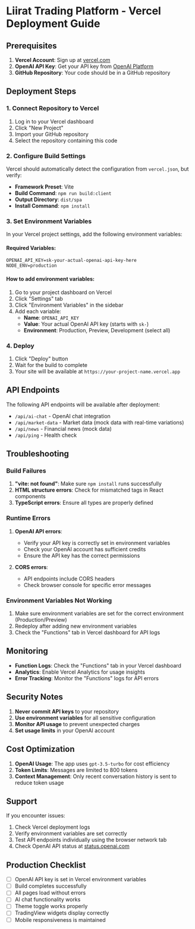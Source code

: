 # Liirat Trading Platform - Vercel Deployment Guide

## Prerequisites

1. **Vercel Account**: Sign up at [vercel.com](https://vercel.com)
2. **OpenAI API Key**: Get your API key from [OpenAI Platform](https://platform.openai.com/api-keys)
3. **GitHub Repository**: Your code should be in a GitHub repository

## Deployment Steps

### 1. Connect Repository to Vercel

1. Log in to your Vercel dashboard
2. Click "New Project"
3. Import your GitHub repository
4. Select the repository containing this code

### 2. Configure Build Settings

Vercel should automatically detect the configuration from `vercel.json`, but verify:

- **Framework Preset**: Vite
- **Build Command**: `npm run build:client`
- **Output Directory**: `dist/spa`
- **Install Command**: `npm install`

### 3. Set Environment Variables

In your Vercel project settings, add the following environment variables:

#### Required Variables:
```
OPENAI_API_KEY=sk-your-actual-openai-api-key-here
NODE_ENV=production
```

#### How to add environment variables:
1. Go to your project dashboard on Vercel
2. Click "Settings" tab
3. Click "Environment Variables" in the sidebar
4. Add each variable:
   - **Name**: `OPENAI_API_KEY`
   - **Value**: Your actual OpenAI API key (starts with `sk-`)
   - **Environment**: Production, Preview, Development (select all)

### 4. Deploy

1. Click "Deploy" button
2. Wait for the build to complete
3. Your site will be available at `https://your-project-name.vercel.app`

## API Endpoints

The following API endpoints will be available after deployment:

- `/api/ai-chat` - OpenAI chat integration
- `/api/market-data` - Market data (mock data with real-time variations)
- `/api/news` - Financial news (mock data)
- `/api/ping` - Health check

## Troubleshooting

### Build Failures

1. **"vite: not found"**: Make sure `npm install` runs successfully
2. **HTML structure errors**: Check for mismatched tags in React components
3. **TypeScript errors**: Ensure all types are properly defined

### Runtime Errors

1. **OpenAI API errors**:
   - Verify your API key is correctly set in environment variables
   - Check your OpenAI account has sufficient credits
   - Ensure the API key has the correct permissions

2. **CORS errors**:
   - API endpoints include CORS headers
   - Check browser console for specific error messages

### Environment Variables Not Working

1. Make sure environment variables are set for the correct environment (Production/Preview)
2. Redeploy after adding new environment variables
3. Check the "Functions" tab in Vercel dashboard for API logs

## Monitoring

- **Function Logs**: Check the "Functions" tab in your Vercel dashboard
- **Analytics**: Enable Vercel Analytics for usage insights
- **Error Tracking**: Monitor the "Functions" logs for API errors

## Security Notes

1. **Never commit API keys** to your repository
2. **Use environment variables** for all sensitive configuration
3. **Monitor API usage** to prevent unexpected charges
4. **Set usage limits** in your OpenAI account

## Cost Optimization

1. **OpenAI Usage**: The app uses `gpt-3.5-turbo` for cost efficiency
2. **Token Limits**: Messages are limited to 800 tokens
3. **Context Management**: Only recent conversation history is sent to reduce token usage

## Support

If you encounter issues:

1. Check Vercel deployment logs
2. Verify environment variables are set correctly
3. Test API endpoints individually using the browser network tab
4. Check OpenAI API status at [status.openai.com](https://status.openai.com)

## Production Checklist

- [ ] OpenAI API key is set in Vercel environment variables
- [ ] Build completes successfully
- [ ] All pages load without errors
- [ ] AI chat functionality works
- [ ] Theme toggle works properly
- [ ] TradingView widgets display correctly
- [ ] Mobile responsiveness is maintained